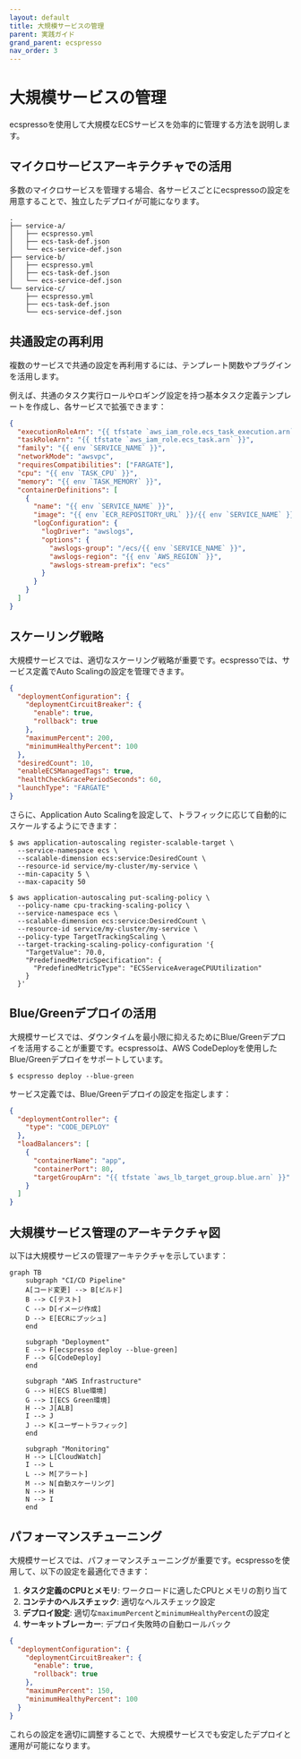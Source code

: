 ```yaml
---
layout: default
title: 大規模サービスの管理
parent: 実践ガイド
grand_parent: ecspresso
nav_order: 3
---
```


# 大規模サービスの管理

ecspressoを使用して大規模なECSサービスを効率的に管理する方法を説明します。

## マイクロサービスアーキテクチャでの活用

多数のマイクロサービスを管理する場合、各サービスごとにecspressoの設定を用意することで、独立したデプロイが可能になります。

```
.
├── service-a/
│   ├── ecspresso.yml
│   ├── ecs-task-def.json
│   └── ecs-service-def.json
├── service-b/
│   ├── ecspresso.yml
│   ├── ecs-task-def.json
│   └── ecs-service-def.json
└── service-c/
    ├── ecspresso.yml
    ├── ecs-task-def.json
    └── ecs-service-def.json
```

## 共通設定の再利用

複数のサービスで共通の設定を再利用するには、テンプレート関数やプラグインを活用します。

例えば、共通のタスク実行ロールやロギング設定を持つ基本タスク定義テンプレートを作成し、各サービスで拡張できます：

```json
{
  "executionRoleArn": "{{ tfstate `aws_iam_role.ecs_task_execution.arn` }}",
  "taskRoleArn": "{{ tfstate `aws_iam_role.ecs_task.arn` }}",
  "family": "{{ env `SERVICE_NAME` }}",
  "networkMode": "awsvpc",
  "requiresCompatibilities": ["FARGATE"],
  "cpu": "{{ env `TASK_CPU` }}",
  "memory": "{{ env `TASK_MEMORY` }}",
  "containerDefinitions": [
    {
      "name": "{{ env `SERVICE_NAME` }}",
      "image": "{{ env `ECR_REPOSITORY_URL` }}/{{ env `SERVICE_NAME` }}:{{ env `IMAGE_TAG` }}",
      "logConfiguration": {
        "logDriver": "awslogs",
        "options": {
          "awslogs-group": "/ecs/{{ env `SERVICE_NAME` }}",
          "awslogs-region": "{{ env `AWS_REGION` }}",
          "awslogs-stream-prefix": "ecs"
        }
      }
    }
  ]
}
```

## スケーリング戦略

大規模サービスでは、適切なスケーリング戦略が重要です。ecspressoでは、サービス定義でAuto Scalingの設定を管理できます。

```json
{
  "deploymentConfiguration": {
    "deploymentCircuitBreaker": {
      "enable": true,
      "rollback": true
    },
    "maximumPercent": 200,
    "minimumHealthyPercent": 100
  },
  "desiredCount": 10,
  "enableECSManagedTags": true,
  "healthCheckGracePeriodSeconds": 60,
  "launchType": "FARGATE"
}
```

さらに、Application Auto Scalingを設定して、トラフィックに応じて自動的にスケールするようにできます：

```console
$ aws application-autoscaling register-scalable-target \
  --service-namespace ecs \
  --scalable-dimension ecs:service:DesiredCount \
  --resource-id service/my-cluster/my-service \
  --min-capacity 5 \
  --max-capacity 50

$ aws application-autoscaling put-scaling-policy \
  --policy-name cpu-tracking-scaling-policy \
  --service-namespace ecs \
  --scalable-dimension ecs:service:DesiredCount \
  --resource-id service/my-cluster/my-service \
  --policy-type TargetTrackingScaling \
  --target-tracking-scaling-policy-configuration '{ 
    "TargetValue": 70.0, 
    "PredefinedMetricSpecification": { 
      "PredefinedMetricType": "ECSServiceAverageCPUUtilization" 
    }
  }'
```

## Blue/Greenデプロイの活用

大規模サービスでは、ダウンタイムを最小限に抑えるためにBlue/Greenデプロイを活用することが重要です。ecspressoは、AWS CodeDeployを使用したBlue/Greenデプロイをサポートしています。

```console
$ ecspresso deploy --blue-green
```

サービス定義では、Blue/Greenデプロイの設定を指定します：

```json
{
  "deploymentController": {
    "type": "CODE_DEPLOY"
  },
  "loadBalancers": [
    {
      "containerName": "app",
      "containerPort": 80,
      "targetGroupArn": "{{ tfstate `aws_lb_target_group.blue.arn` }}"
    }
  ]
}
```

## 大規模サービス管理のアーキテクチャ図

以下は大規模サービスの管理アーキテクチャを示しています：

```mermaid
graph TB
    subgraph "CI/CD Pipeline"
    A[コード変更] --> B[ビルド]
    B --> C[テスト]
    C --> D[イメージ作成]
    D --> E[ECRにプッシュ]
    end
    
    subgraph "Deployment"
    E --> F[ecspresso deploy --blue-green]
    F --> G[CodeDeploy]
    end
    
    subgraph "AWS Infrastructure"
    G --> H[ECS Blue環境]
    G --> I[ECS Green環境]
    H --> J[ALB]
    I --> J
    J --> K[ユーザートラフィック]
    end
    
    subgraph "Monitoring"
    H --> L[CloudWatch]
    I --> L
    L --> M[アラート]
    M --> N[自動スケーリング]
    N --> H
    N --> I
    end
```

## パフォーマンスチューニング

大規模サービスでは、パフォーマンスチューニングが重要です。ecspressoを使用して、以下の設定を最適化できます：

1. **タスク定義のCPUとメモリ**: ワークロードに適したCPUとメモリの割り当て
2. **コンテナのヘルスチェック**: 適切なヘルスチェック設定
3. **デプロイ設定**: 適切な`maximumPercent`と`minimumHealthyPercent`の設定
4. **サーキットブレーカー**: デプロイ失敗時の自動ロールバック

```json
{
  "deploymentConfiguration": {
    "deploymentCircuitBreaker": {
      "enable": true,
      "rollback": true
    },
    "maximumPercent": 150,
    "minimumHealthyPercent": 100
  }
}
```

これらの設定を適切に調整することで、大規模サービスでも安定したデプロイと運用が可能になります。
